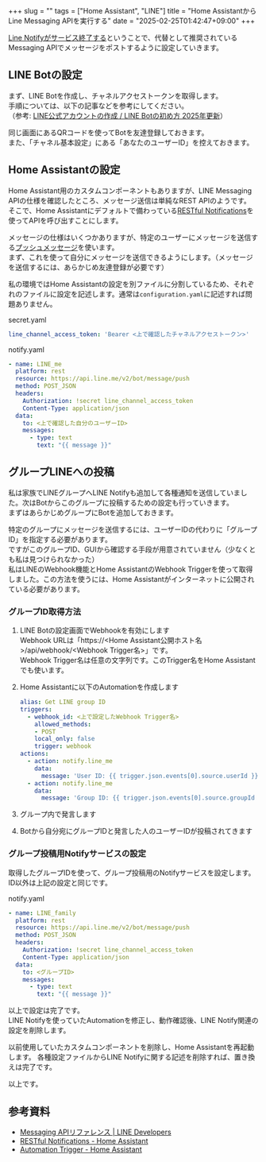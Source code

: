 +++
slug = ""
tags = ["Home Assistant", "LINE"]
title = "Home AssistantからLine Messaging APIを実行する"
date = "2025-02-25T01:42:47+09:00"
+++

[Line Notifyがサービス終了する](https://notify-bot.line.me/closing-announce)ということで、代替として推奨されているMessaging APIでメッセージをポストするように設定していきます。

<!--more-->

## LINE Botの設定

まず、LINE Botを作成し、チャネルアクセストークンを取得します。  
手順については、以下の記事などを参考にしてください。  
（参考: [LINE公式アカウントの作成 / LINE Botの初め方 2025年更新](https://zenn.dev/protoout/articles/16-line-bot-setup)）

同じ画面にあるQRコードを使ってBotを友達登録しておきます。  
また、「チャネル基本設定」にある「あなたのユーザーID」を控えておきます。

## Home Assistantの設定

Home Assistant用のカスタムコンポーネントもありますが、LINE Messaging APIの仕様を確認したところ、メッセージ送信は単純なREST APIのようです。  
そこで、Home Assistantにデフォルトで備わっている[RESTful Notifications](https://www.home-assistant.io/integrations/notify.rest/)を使ってAPIを呼び出すことにします。

メッセージの仕様はいくつかありますが、特定のユーザーにメッセージを送信する[プッシュメッセージ](https://developers.line.biz/ja/reference/messaging-api/#send-push-message)を使います。  
まず、これを使って自分にメッセージを送信できるようにします。（メッセージを送信するには、あらかじめ友達登録が必要です）

私の環境ではHome Assistantの設定を別ファイルに分割しているため、それぞれのファイルに設定を記述します。通常は`configuration.yaml`に記述すれば問題ありません。

secret.yaml

``` yaml
line_channel_access_token: 'Bearer <上で確認したチャネルアクセストークン>'
```

notify.yaml

``` yaml
- name: LINE_me
  platform: rest
  resource: https://api.line.me/v2/bot/message/push
  method: POST_JSON
  headers:
    Authorization: !secret line_channel_access_token
    Content-Type: application/json
  data:
    to: <上で確認した自分のユーザーID>
    messages:
      - type: text
        text: "{{ message }}"
```

## グループLINEへの投稿

私は家族でLINEグループへLINE Notifyも追加して各種通知を送信していました。次はBotからこのグループに投稿するための設定も行っていきます。  
まずはあらかじめグループにBotを追加しておきます。

特定のグループにメッセージを送信するには、ユーザーIDの代わりに「グループID」を指定する必要があります。  
ですがこのグループID、GUIから確認する手段が用意されていません（少なくとも私は見つけられなかった）  
私はLINEのWebhook機能とHome AssistantのWebhook Triggerを使って取得しました。この方法を使うには、Home Assistantがインターネットに公開されている必要があります。

### グループID取得方法

1. LINE Botの設定画面でWebhookを有効にします  
    Webhook URLは「https://<Home Assistant公開ホスト名>/api/webhook/<Webhook Trigger名>」です。  
    Webhook Trigger名は任意の文字列です。このTrigger名をHome Assistantでも使います。
1. Home Assistantに以下のAutomationを作成します

    ``` yaml
    alias: Get LINE group ID
    triggers:
      - webhook_id: <上で設定したWebhook Trigger名>
        allowed_methods:
        - POST
        local_only: false
        trigger: webhook
    actions:
      - action: notify.line_me
        data:
          message: 'User ID: {{ trigger.json.events[0].source.userId }}'
      - action: notify.line_me
        data:
          message: 'Group ID: {{ trigger.json.events[0].source.groupId }}'
    ```

1. グループ内で発言します
1. Botから自分宛にグループIDと発言した人のユーザーIDが投稿されてきます

### グループ投稿用Notifyサービスの設定

取得したグループIDを使って、グループ投稿用のNotifyサービスを設定します。  
ID以外は上記の設定と同じです。

notify.yaml

``` yaml
- name: LINE_family
  platform: rest
  resource: https://api.line.me/v2/bot/message/push
  method: POST_JSON
  headers:
    Authorization: !secret line_channel_access_token
    Content-Type: application/json
  data:
    to: <グループID>
    messages:
      - type: text
        text: "{{ message }}"
```

以上で設定は完了です。  
LINE Notifyを使っていたAutomationを修正し、動作確認後、LINE Notify関連の設定を削除します。

以前使用していたカスタムコンポーネントを削除し、Home Assistantを再起動します。
各種設定ファイルからLINE Notifyに関する記述を削除すれば、置き換えは完了です。

以上です。

## 参考資料

* [Messaging APIリファレンス | LINE Developers](https://developers.line.biz/ja/reference/messaging-api/#send-push-message)
* [RESTful Notifications - Home Assistant](https://www.home-assistant.io/integrations/notify.rest/)
* [Automation Trigger - Home Assistant](https://www.home-assistant.io/docs/automation/trigger/#webhook-trigger)
